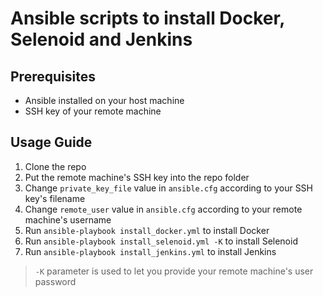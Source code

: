 # Ansible scripts to install Docker, Selenoid and Jenkins

## Prerequisites
- Ansible installed on your host machine
- SSH key of your remote machine

## Usage Guide
1. Clone the repo
2. Put the remote machine's SSH key into the repo folder
3. Change `private_key_file` value in `ansible.cfg` according to your SSH key's filename
4. Change `remote_user` value in `ansible.cfg` according to your remote machine's username
5. Run `ansible-playbook install_docker.yml` to install Docker
6. Run `ansible-playbook install_selenoid.yml -K` to install Selenoid
7. Run `ansible-playbook install_jenkins.yml` to install Jenkins

> `-K` parameter is used to let you provide your remote machine's user password
